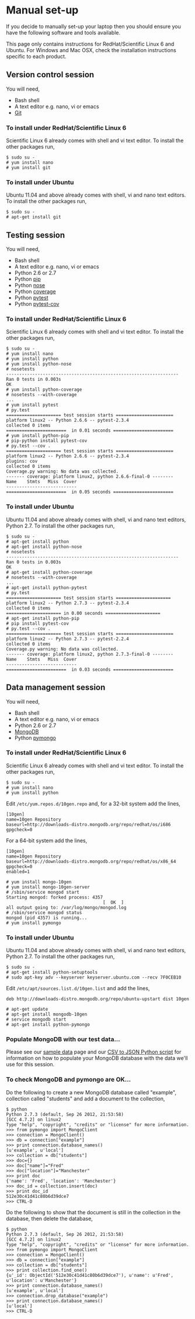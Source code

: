 # Manual set-up

If you decide to manually set-up your laptop then you should ensure you have the following software and tools available. 

This page only contains instructions for RedHat/Scientific Linux 6 and Ubuntu. For Windows and Mac OSX, check the installation instructions specific to each product.

## Version control session

You will need,

* Bash shell
* A text editor e.g. nano, vi or emacs
* [Git](http://git-scm.com/)

### To install under RedHat/Scientific Linux 6

Scientific Linux 6 already comes with shell and vi text editor. To install the other packages run,

    $ sudo su -
    # yum install nano
    # yum install git

### To install under Ubuntu

Ubuntu 11.04 and above already comes with shell, vi and nano text editors. To install the other packages run,

    $ sudo su -
    # apt-get install git

## Testing session

You will need,

* Bash shell
* A text editor e.g. nano, vi or emacs
* Python 2.6 or 2.7
* Python [pip](https://pypi.python.org/pypi/pip)
* Python [nose](https://nose.readthedocs.org/en/latest/)
* Python [coverage](http://nedbatchelder.com/code/coverage/)
* Python [pytest](http://pytest.org/)
* Python [pytest-cov](https://pypi.python.org/pypi/pytest-cov)

### To install under RedHat/Scientific Linux 6

Scientific Linux 6 already comes with shell and vi text editor. To install the other packages run,

    $ sudo su -
    # yum install nano
    # yum install python
    # yum install python-nose
    # nosetests
    ------------------------------------------------------------------
    Ran 0 tests in 0.003s
    OK
    # yum install python-coverage
    # nosetests --with-coverage
    ...
    # yum install pytest
    # py.test
    ===================== test session starts ======================
    platform linux2 -- Python 2.6.6 -- pytest-2.3.4
    collected 0 items 
    =======================  in 0.01 seconds =======================
    # yum install python-pip
    # pip-python install pytest-cov
    # py.test --cov .
    ===================== test session starts ======================
    platform linux2 -- Python 2.6.6 -- pytest-2.3.4
    plugins: cov
    collected 0 items 
    Coverage.py warning: No data was collected.
    ------- coverage: platform linux2, python 2.6.6-final-0 --------
    Name    Stmts   Miss  Cover
    ---------------------------
    =======================  in 0.05 seconds =======================

### To install under Ubuntu

Ubuntu 11.04 and above already comes with shell, vi and nano text editors, Python 2.7. To install the other packages run,

    $ sudo su -
    # apt-get install python
    # apt-get install python-nose
    # nosetests
    ------------------------------------------------------------------
    Ran 0 tests in 0.003s
    OK
    # apt-get install python-coverage
    # nosetests --with-coverage
    ...
    # apt-get install python-pytest
    # py.test
    ===================== test session starts ===================== 
    platform linux2 -- Python 2.7.3 -- pytest-2.3.4
    collected 0 items 
    ===================== in 0.00 seconds ===================== 
    # apt-get install python-pip
    # pip install pytest-cov
    # py.test --cov .
    ===================== test session starts ======================
    platform linux2 -- Python 2.7.3 -- pytest-2.2.4
    collected 0 items 
    Coverage.py warning: No data was collected.
    ------- coverage: platform linux2, python 2.7.3-final-0 --------
    Name    Stmts   Miss  Cover
    ---------------------------
    =======================  in 0.03 seconds =======================

## Data management session

You will need,

* Bash shell
* A text editor e.g. nano, vi or emacs
* Python 2.6 or 2.7
* [MongoDB](http://www.mongodb.org/)
* Python [pymongo](http://api.mongodb.org/python/current/)

### To install under RedHat/Scientific Linux 6

Scientific Linux 6 already comes with shell and vi text editor. To install the other packages run,

    $ sudo su -
    # yum install nano
    # yum install python

Edit `/etc/yum.repos.d/10gen.repo` and, for a 32-bit system add the lines,

    [10gen]
    name=10gen Repository
    baseurl=http://downloads-distro.mongodb.org/repo/redhat/os/i686
    gpgcheck=0

For a 64-bit system add the lines,

    [10gen]
    name=10gen Repository
    baseurl=http://downloads-distro.mongodb.org/repo/redhat/os/x86_64
    gpgcheck=0
    enabled=1

    # yum install mongo-10gen
    # yum install mongo-10gen-server
    # /sbin/service mongod start
    Starting mongod: forked process: 4357
                                         [  OK  ]
    all output going to: /var/log/mongo/mongod.log
    # /sbin/service mongod status
    mongod (pid 4357) is running...
    # yum install pymongo

### To install under Ubuntu

Ubuntu 11.04 and above already comes with shell, vi and nano text editors, Python 2.7. To install the other packages run,

    $ sudo su -
    # apt-get install python-setuptools
    # sudo apt-key adv --keyserver keyserver.ubuntu.com --recv 7F0CEB10

Edit `/etc/apt/sources.list.d/10gen.list` and add the lines,

    deb http://downloads-distro.mongodb.org/repo/ubuntu-upstart dist 10gen

    # apt-get update
    # apt-get install mongodb-10gen
    # service mongodb start
    # apt-get install python-pymongo

### Populate MongoDB with our test data...

Please see our [sample data](data/DATA.md) page and our [CSV to JSON Python script](data/csv_to_json.py) for information on how to populate your MongoDB database with the data we'll use for this session.

### To check MongoDB and pymongo are OK...

Do the following to create a new MongoDB database called "example", collection called "students" and add a document to the collection,

    $ python
    Python 2.7.3 (default, Sep 26 2012, 21:53:58) 
    [GCC 4.7.2] on linux2
    Type "help", "copyright", "credits" or "license" for more information.
    >>> from pymongo import MongoClient
    >>> connection = MongoClient()
    >>> db = connection["example"]
    >>> print connection.database_names()
    [u'example', u'local']
    >>> collection = db["students"]
    >>> doc={}
    >>> doc["name"]="Fred"
    >>> doc["location"]="Manchester"
    >>> print doc
    {'name': 'Fred', 'location': 'Manchester'}
    >>> doc_id = collection.insert(doc)
    >>> print doc_id
    512e30c41d41c80b6d39dce7
    >>> CTRL-D

Do the following to show that the document is still in the collection in the database, then delete the database,

    $ python
    Python 2.7.3 (default, Sep 26 2012, 21:53:58) 
    [GCC 4.7.2] on linux2
    Type "help", "copyright", "credits" or "license" for more information.
    >>> from pymongo import MongoClient
    >>> connection = MongoClient()
    >>> db = connection["example"]
    >>> collection = db["students"]
    >>> print collection.find_one()
    {u'_id': ObjectId('512e30c41d41c80b6d39dce7'), u'name': u'Fred', u'location': u'Manchester'}
    >>> print connection.database_names()
    [u'example', u'local']
    >>> connection.drop_database("example")
    >>> print connection.database_names()
    [u'local']
    >>> CTRL-D
